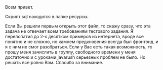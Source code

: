 Всем привет. 

Скрипт sql находится в папке ресурсы. 

Если Вы решили первым открыть этот файл, то скажу сразу, что эта задача не отвечает всем требованиям 
тестового задания. Я перелопатил до 2-х десятком примеров из интернета, вроде все понятно и не сложно, 
но камнем предкновения всегда был фронтэнд, и я с ним не смог разобраться. Если у Вас есть такая возможность, 
то прошу меня зачислить в группу, свободного времени у меня достаточно и с уроками javarush серьезных 
проблем не было. Но решать все ровно Вам. Спасибо за внимание.
